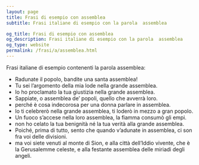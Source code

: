 ```yaml
---
layout: page
title: Frasi di esempio con assemblea 
subtitle: Frasi italiane di esempio con la parola  assemblea

og_title: Frasi di esempio con assemblea 
og_description: Frasi italiane di esempio con la parola  assemblea
og_type: website
permalink: /frasi/a/assemblea.html
---
```


Frasi italiane di esempio contenenti la parola assemblea:


- Radunate il popolo, bandite una santa assemblea!
- Tu sei l’argomento della mia lode nella grande assemblea.
- Io ho proclamato la tua giustizia nella grande assemblea.
- Sappiate, o assemblea de’ popoli, quello che avverrà loro.
- perché è cosa indecorosa per una donna parlare in assemblea.
- Io ti celebrerò nella grande assemblea, ti loderò in mezzo a gran popolo.
- Un fuoco s’accese nella loro assemblea, la fiamma consumò gli empi.
- non ho celato la tua benignità né la tua verità alla grande assemblea.
- Poiché, prima di tutto, sento che quando v’adunate in assemblea, ci son fra voi delle divisioni.
- ma voi siete venuti al monte di Sion, e alla città dell’Iddio vivente, che è la Gerusalemme celeste, e alla festante assemblea delle miriadi degli angeli.
